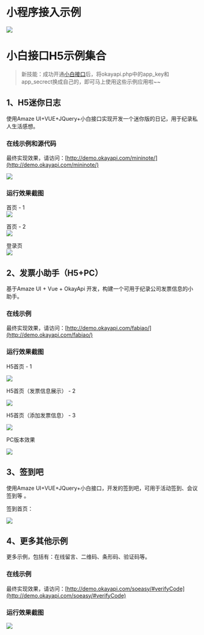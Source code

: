 # 小程序接入示例

![](http://7xiz2f.com1.z0.glb.clouddn.com/20180325000649_bb40b3f79cdbc7d768f1a09c406d41a9)  



# 小白接口H5示例集合

> 新技能：成功开通[小白接口](http://www.okayapi.com/?f=gitee)后，将okayapi.php中的app_key和app_secrect换成自己的，即可马上使用这些示例应用啦~~

## 1、H5迷你日志

使用Amaze UI+VUE+JQuery+小白接口实现开发一个迷你版的日记，用于纪录私人生活感想。　

### 在线示例和源代码
最终实现效果，请访问：[http://demo.okayapi.com/mininote/](http://demo.okayapi.com/mininote/)

![](http://7xiz2f.com1.z0.glb.clouddn.com/20180117230124_4c57a29141c1ef195ee63701e6cd1d76)

### 运行效果截图

首页 - 1  
![](http://7xiz2f.com1.z0.glb.clouddn.com/20180117230605_21185126e99bfaa8aa0c4375823e367f)

首页 - 2  
![](http://7xiz2f.com1.z0.glb.clouddn.com/20180117230658_47ad0d2025190ea6e58c7a5688f8a56e)

登录页  
![](http://7xiz2f.com1.z0.glb.clouddn.com/20180117230731_1833115588e96de0152421019417e60a)

## 2、发票小助手（H5+PC）

基于Amaze UI + Vue + OkayApi 开发，构建一个可用于纪录公司发票信息的小助手。 

### 在线示例

最终实现效果，请访问：[http://demo.okayapi.com/fabiao/](http://demo.okayapi.com/fabiao/)  

### 运行效果截图

H5首页 - 1  

![](http://7xiz2f.com1.z0.glb.clouddn.com/20180127125508_82c180c815fbadeb27b182513cd39914)

H5首页（发票信息展示） - 2  

![](http://7xiz2f.com1.z0.glb.clouddn.com/20180127125546_25cd39da2ff2d190174a625acbf02529)

H5首页（添加发票信息） - 3  

![](http://7xiz2f.com1.z0.glb.clouddn.com/20180127125644_c56059320cf3068522c49ba7ba724dc4)

PC版本效果  

![](http://7xiz2f.com1.z0.glb.clouddn.com/20180127125738_3a984bea27b0e3986638ca11e1b712c7)

## 3、签到吧

使用Amaze UI+VUE+JQuery+小白接口，开发的签到吧，可用于活动签到、会议签到等 。

签到首页：  

![](http://7xiz2f.com1.z0.glb.clouddn.com/20180226184445_487e0966f838cb5835f28e52ad04e886)

## 4、更多其他示例

更多示例，包括有：在线留言、二维码、条形码、验证码等。  

### 在线示例

最终实现效果，请访问：[http://demo.okayapi.com/soeasy/#verifyCode](http://demo.okayapi.com/soeasy/#verifyCode)  

### 运行效果截图

![](http://7xiz2f.com1.z0.glb.clouddn.com/20180214234053_d68954e8ca750b68f331f38735374faa)

